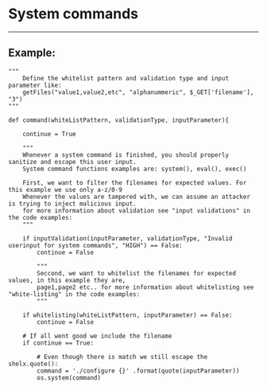 # System commands
-------

## Example:


	"""
		Define the whitelist pattern and validation type and input parameter like:
		getFiles("value1,value2,etc", "alphanummeric", $_GET['filename'], "3")
	"""

	def command(whiteListPattern, validationType, inputParameter){

		continue = True

		"""
		Whenever a system command is finished, you should properly sanitize and escape this user input.
		System command functions examples are: system(), eval(), exec()

		First, we want to filter the filenames for expected values. For this example we use only a-z/0-9
		Whenever the values are tampered with, we can assume an attacker is trying to inject malicious input.
		for more information about validation see "input validations" in the code examples:
		"""

		if inputValidation(inputParameter, validationType, "Invalid userinput for system commands", "HIGH") == False:
			continue = False

			"""
			Seccond, we want to whitelist the filenames for expected values, in this example they are,
			page1,page2 etc.. for more information about whitelisting see "white-listing" in the code examples:
			"""

		if whitelisting(whiteListPattern, inputParameter) == False:
			continue = False

		# If all went good we include the filename
		if continue == True:

			# Even though there is match we still escape the shelx.quote():
			command = './configure {}' .format(quote(inputParameter))
			os.system(command)
